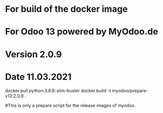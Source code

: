 # For build of the docker image
# For Odoo 13 powered by MyOdoo.de
# Version 2.0.9
# Date 11.03.2021
docker pull python:3.8.8-slim-buster
docker build -t myodoo/prepare-v13:2.0.9 .

#This is only a prepare script for the release images of myodoo.
